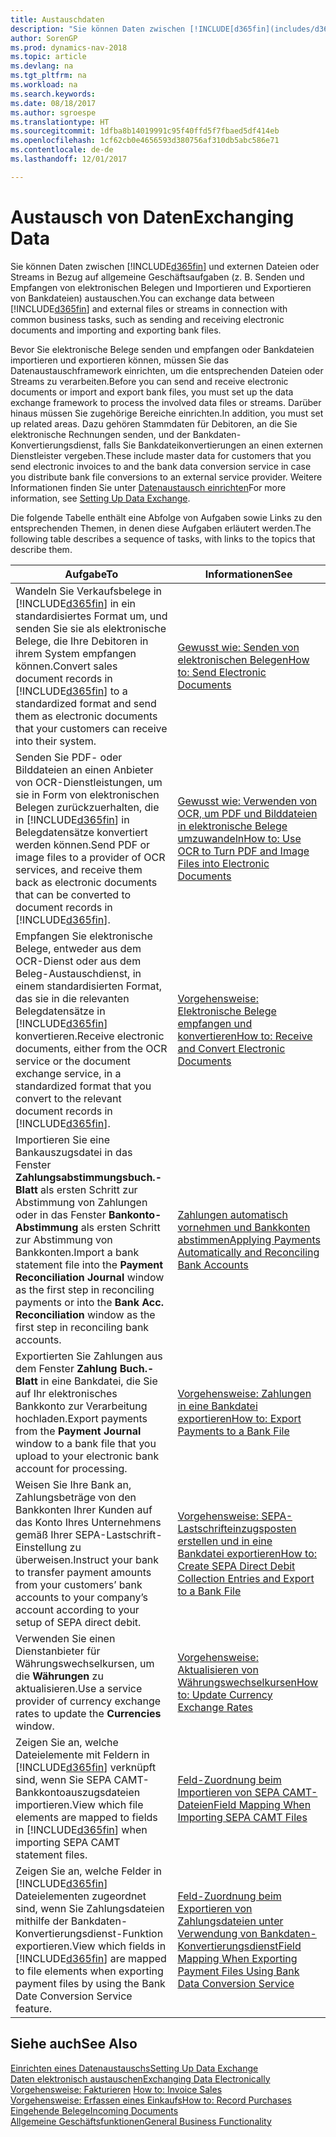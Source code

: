 ```yaml
---
title: Austauschdaten
description: "Sie können Daten zwischen [!INCLUDE[d365fin](includes/d365fin_md.md)] und externen Dateien oder Streams in Bezug auf allgemeine Geschäftsaufgaben (z. B. Senden und Empfangen von elektronischen Belegen und Importieren und Exportieren von Bankdateien) austauschen."
author: SorenGP
ms.prod: dynamics-nav-2018
ms.topic: article
ms.devlang: na
ms.tgt_pltfrm: na
ms.workload: na
ms.search.keywords: 
ms.date: 08/18/2017
ms.author: sgroespe
ms.translationtype: HT
ms.sourcegitcommit: 1dfba8b14019991c95f40ffd5f7fbaed5df414eb
ms.openlocfilehash: 1cf62cb0e4656593d380756af310db5abc586e71
ms.contentlocale: de-de
ms.lasthandoff: 12/01/2017

---
```

# <a name="exchanging-data"></a><span data-ttu-id="5d3f6-103">Austausch von Daten</span><span class="sxs-lookup"><span data-stu-id="5d3f6-103">Exchanging Data</span></span>
<span data-ttu-id="5d3f6-104">Sie können Daten zwischen [!INCLUDE[d365fin](includes/d365fin_md.md)] und externen Dateien oder Streams in Bezug auf allgemeine Geschäftsaufgaben (z. B. Senden und Empfangen von elektronischen Belegen und Importieren und Exportieren von Bankdateien) austauschen.</span><span class="sxs-lookup"><span data-stu-id="5d3f6-104">You can exchange data between [!INCLUDE[d365fin](includes/d365fin_md.md)] and external files or streams in connection with common business tasks, such as sending and receiving electronic documents and importing and exporting bank files.</span></span>  

<span data-ttu-id="5d3f6-105">Bevor Sie elektronische Belege senden und empfangen oder Bankdateien importieren und exportieren können, müssen Sie das Datenaustauschframework einrichten, um die entsprechenden Dateien oder Streams zu verarbeiten.</span><span class="sxs-lookup"><span data-stu-id="5d3f6-105">Before you can send and receive electronic documents or import and export bank files, you must set up the data exchange framework to process the involved data files or streams.</span></span> <span data-ttu-id="5d3f6-106">Darüber hinaus müssen Sie zugehörige Bereiche einrichten.</span><span class="sxs-lookup"><span data-stu-id="5d3f6-106">In addition, you must set up related areas.</span></span> <span data-ttu-id="5d3f6-107">Dazu gehören Stammdaten für Debitoren, an die Sie elektronische Rechnungen senden, und der Bankdaten-Konvertierungsdienst, falls Sie Bankdateikonvertierungen an einen externen Dienstleister vergeben.</span><span class="sxs-lookup"><span data-stu-id="5d3f6-107">These include master data for customers that you send electronic invoices to and the bank data conversion service in case you distribute bank file conversions to an external service provider.</span></span> <span data-ttu-id="5d3f6-108">Weitere Informationen finden Sie unter [Datenaustausch einrichten](across-set-up-data-exchange.md)</span><span class="sxs-lookup"><span data-stu-id="5d3f6-108">For more information, see [Setting Up Data Exchange](across-set-up-data-exchange.md).</span></span>  

 <span data-ttu-id="5d3f6-109">Die folgende Tabelle enthält eine Abfolge von Aufgaben sowie Links zu den entsprechenden Themen, in denen diese Aufgaben erläutert werden.</span><span class="sxs-lookup"><span data-stu-id="5d3f6-109">The following table describes a sequence of tasks, with links to the topics that describe them.</span></span>  

|<span data-ttu-id="5d3f6-110">**Aufgabe**</span><span class="sxs-lookup"><span data-stu-id="5d3f6-110">**To**</span></span>|<span data-ttu-id="5d3f6-111">**Informationen**</span><span class="sxs-lookup"><span data-stu-id="5d3f6-111">**See**</span></span>|  
|------------|-------------|  
|<span data-ttu-id="5d3f6-112">Wandeln Sie Verkaufsbelege in [!INCLUDE[d365fin](includes/d365fin_md.md)] in ein standardisiertes Format um, und senden Sie sie als elektronische Belege, die Ihre Debitoren in ihrem System empfangen können.</span><span class="sxs-lookup"><span data-stu-id="5d3f6-112">Convert sales document records in [!INCLUDE[d365fin](includes/d365fin_md.md)] to a standardized format and send them as electronic documents that your customers can receive into their system.</span></span>|[<span data-ttu-id="5d3f6-113">Gewusst wie: Senden von elektronischen Belegen</span><span class="sxs-lookup"><span data-stu-id="5d3f6-113">How to: Send Electronic Documents</span></span>](sales-how-to-send-electronic-documents.md)|  
|<span data-ttu-id="5d3f6-114">Senden Sie PDF- oder Bilddateien an einen Anbieter von OCR-Dienstleistungen, um sie in Form von elektronischen Belegen zurückzuerhalten, die in [!INCLUDE[d365fin](includes/d365fin_md.md)] in Belegdatensätze konvertiert werden können.</span><span class="sxs-lookup"><span data-stu-id="5d3f6-114">Send PDF or image files to a provider of OCR services, and receive them back as electronic documents that can be converted to document records in [!INCLUDE[d365fin](includes/d365fin_md.md)].</span></span>|[<span data-ttu-id="5d3f6-115">Gewusst wie: Verwenden von OCR, um PDF und Bilddateien in elektronische Belege umzuwandeln</span><span class="sxs-lookup"><span data-stu-id="5d3f6-115">How to: Use OCR to Turn PDF and Image Files into Electronic Documents</span></span>](across-how-use-ocr-pdf-images-files.md)|  
|<span data-ttu-id="5d3f6-116">Empfangen Sie elektronische Belege, entweder aus dem OCR-Dienst oder aus dem Beleg-Austauschdienst, in einem standardisierten Format, das sie in die relevanten Belegdatensätze in [!INCLUDE[d365fin](includes/d365fin_md.md)] konvertieren.</span><span class="sxs-lookup"><span data-stu-id="5d3f6-116">Receive electronic documents, either from the OCR service or the document exchange service, in a standardized format that you convert to the relevant document records in [!INCLUDE[d365fin](includes/d365fin_md.md)].</span></span>|[<span data-ttu-id="5d3f6-117">Vorgehensweise: Elektronische Belege empfangen und konvertieren</span><span class="sxs-lookup"><span data-stu-id="5d3f6-117">How to: Receive and Convert Electronic Documents</span></span>](purchasing-how-to-receive-and-convert-electronic-documents.md)|  
|<span data-ttu-id="5d3f6-118">Importieren Sie eine Bankauszugsdatei in das Fenster **Zahlungsabstimmungsbuch.-Blatt** als ersten Schritt zur Abstimmung von Zahlungen oder in das Fenster **Bankonto-Abstimmung** als ersten Schritt zur Abstimmung von Bankkonten.</span><span class="sxs-lookup"><span data-stu-id="5d3f6-118">Import a bank statement file into the **Payment Reconciliation Journal** window as the first step in reconciling payments or into the **Bank Acc. Reconciliation** window as the first step in reconciling bank accounts.</span></span>|[<span data-ttu-id="5d3f6-119">Zahlungen automatisch vornehmen und Bankkonten abstimmen</span><span class="sxs-lookup"><span data-stu-id="5d3f6-119">Applying Payments Automatically and Reconciling Bank Accounts</span></span>](receivables-apply-payments-auto-reconcile-bank-accounts.md)|  
|<span data-ttu-id="5d3f6-120">Exportierten Sie Zahlungen aus dem Fenster **Zahlung Buch.-Blatt** in eine Bankdatei, die Sie auf Ihr elektronisches Bankkonto zur Verarbeitung hochladen.</span><span class="sxs-lookup"><span data-stu-id="5d3f6-120">Export payments from the **Payment Journal** window to a bank file that you upload to your electronic bank account for processing.</span></span>|[<span data-ttu-id="5d3f6-121">Vorgehensweise: Zahlungen in eine Bankdatei exportieren</span><span class="sxs-lookup"><span data-stu-id="5d3f6-121">How to: Export Payments to a Bank File</span></span>](payables-how-export-payments-bank-file.md)|  
|<span data-ttu-id="5d3f6-122">Weisen Sie Ihre Bank an, Zahlungsbeträge von den Bankkonten Ihrer Kunden auf das Konto Ihres Unternehmens gemäß Ihrer SEPA-Lastschrift-Einstellung zu überweisen.</span><span class="sxs-lookup"><span data-stu-id="5d3f6-122">Instruct your bank to transfer payment amounts from your customers’ bank accounts to your company’s account according to your setup of SEPA direct debit.</span></span>|[<span data-ttu-id="5d3f6-123">Vorgehensweise: SEPA-Lastschrifteinzugsposten erstellen und in eine Bankdatei exportieren</span><span class="sxs-lookup"><span data-stu-id="5d3f6-123">How to: Create SEPA Direct Debit Collection Entries and Export to a Bank File</span></span>](finance-how-create-sepa-direct-debit-collection-entries-export-bank-file.md)|  
|<span data-ttu-id="5d3f6-124">Verwenden Sie einen Dienstanbieter für Währungswechselkursen, um die **Währungen** zu aktualisieren.</span><span class="sxs-lookup"><span data-stu-id="5d3f6-124">Use a service provider of currency exchange rates to update the **Currencies** window.</span></span>|[<span data-ttu-id="5d3f6-125">Vorgehensweise: Aktualisieren von Währungswechselkursen</span><span class="sxs-lookup"><span data-stu-id="5d3f6-125">How to: Update Currency Exchange Rates</span></span>](finance-how-update-currencies.md)|  
|<span data-ttu-id="5d3f6-126">Zeigen Sie an, welche Dateielemente mit Feldern in [!INCLUDE[d365fin](includes/d365fin_md.md)] verknüpft sind, wenn Sie SEPA CAMT-Bankkontoauszugsdateien importieren.</span><span class="sxs-lookup"><span data-stu-id="5d3f6-126">View which file elements are mapped to fields in [!INCLUDE[d365fin](includes/d365fin_md.md)] when importing SEPA CAMT statement files.</span></span>|[<span data-ttu-id="5d3f6-127">Feld-Zuordnung beim Importieren von SEPA CAMT-Dateien</span><span class="sxs-lookup"><span data-stu-id="5d3f6-127">Field Mapping When Importing SEPA CAMT Files</span></span>](across-field-mapping-when-importing-sepa-camt-files.md)|  
|<span data-ttu-id="5d3f6-128">Zeigen Sie an, welche Felder in [!INCLUDE[d365fin](includes/d365fin_md.md)] Dateielementen zugeordnet sind, wenn Sie Zahlungsdateien mithilfe der Bankdaten-Konvertierungsdienst-Funktion exportieren.</span><span class="sxs-lookup"><span data-stu-id="5d3f6-128">View which fields in [!INCLUDE[d365fin](includes/d365fin_md.md)] are mapped to file elements when exporting payment files by using the Bank Date Conversion Service feature.</span></span>|[<span data-ttu-id="5d3f6-129">Feld-Zuordnung beim Exportieren von Zahlungsdateien unter Verwendung von Bankdaten-Konvertierungsdienst</span><span class="sxs-lookup"><span data-stu-id="5d3f6-129">Field Mapping When Exporting Payment Files Using Bank Data Conversion Service</span></span>](across-field-mapping-when-exporting-payment-files-using-bank-data-conversion-service.md)|  

## <a name="see-also"></a><span data-ttu-id="5d3f6-130">Siehe auch</span><span class="sxs-lookup"><span data-stu-id="5d3f6-130">See Also</span></span>  
[<span data-ttu-id="5d3f6-131">Einrichten eines Datenaustauschs</span><span class="sxs-lookup"><span data-stu-id="5d3f6-131">Setting Up Data Exchange</span></span>](across-set-up-data-exchange.md)  
[<span data-ttu-id="5d3f6-132">Daten elektronisch austauschen</span><span class="sxs-lookup"><span data-stu-id="5d3f6-132">Exchanging Data Electronically</span></span>](across-data-exchange.md)  
<span data-ttu-id="5d3f6-133">[Vorgehensweise: Fakturieren](sales-how-invoice-sales.md) </span><span class="sxs-lookup"><span data-stu-id="5d3f6-133">[How to: Invoice Sales](sales-how-invoice-sales.md) </span></span>  
[<span data-ttu-id="5d3f6-134">Vorgehensweise: Erfassen eines Einkaufs</span><span class="sxs-lookup"><span data-stu-id="5d3f6-134">How to: Record Purchases</span></span>](purchasing-how-record-purchases.md)  
[<span data-ttu-id="5d3f6-135">Eingehende Belege</span><span class="sxs-lookup"><span data-stu-id="5d3f6-135">Incoming Documents</span></span>](across-income-documents.md)  
[<span data-ttu-id="5d3f6-136">Allgemeine Geschäftsfunktionen</span><span class="sxs-lookup"><span data-stu-id="5d3f6-136">General Business Functionality</span></span>](ui-across-business-areas.md)  

